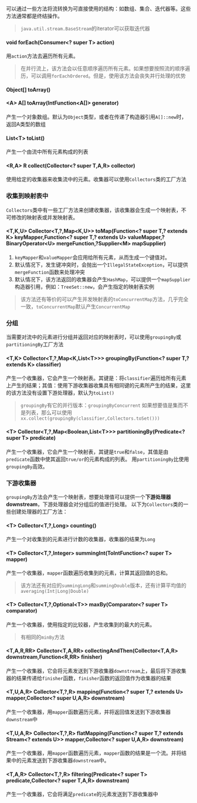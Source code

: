 可以通过一些方法将流转换为可直接使用的结构：如数组、集合、迭代器等。这些方法通常都是终结操作。
>`java.util.stream.BaseStream`的iterator可以获取迭代器

#### void forEach(Consumer\<? super T> action)
用`action`方法去遍历所有元素。
>在并行流上，该方法会以任意顺序遍历所有元素。如果想要按照流的顺序遍历，可以调用`forEachOrdered`。但是，使用该方法会丧失并行处理的优势
#### Object\[] toArray()
#### \<A> A\[] toArray(IntFunction\<A\[]> generator)
产生一个对象数组。默认为`Object`类型，或者在传递了构造器引用`A[]::new`时，返回A类型的数组
#### List\<T> toList()
产生一个由流中所有元素构成的列表
#### \<R,A> R collect(Collector\<? super T,A,R> collector)
使用给定的收集器来收集流中的元素。收集器可以使用`Collectors`类的工厂方法

### 收集到映射表中
`Collectors`类中有一些工厂方法来创建收集器，该收集器会生成一个映射表，不可修改的映射表或并发映射表。
#### \<T,K,U> Collector\<T,?,Map\<K,U>> toMap(Function\<? super T,? extends K> keyMapper,Function\<? super T,? extends U> valueMapper,?BinaryOperator\<U> mergeFunction,?Supplier\<M> mapSupplier)
1. `keyMapper`和`valueMapper`会应用给所有元素，从而生成一个键值对。
2. 默认情况下，发生键冲突时，会抛出一个`IllegalStateException`，可以提供`mergeFunction`函数来处理冲突
3. 默认情况下，该方法返回的收集器会产生`HashMap`，可以提供一个`mapSupplier`构造器引用，例如：`TreeSet::new`，会产生指定的映射表实例
>该方法还有等价的可以产生并发映射表的`toConcurrentMap`方法，几乎完全一致，`toConcurrentMap`默认产生`ConcurrentMap`

### 分组
当需要对流中的元素进行分组并返回对应的映射表时，可以使用`groupingBy`或`partitioningBy`工厂方法
#### \<T,K> Collector\<T,?,Map\<K,List\<T>>> groupingBy(Function\<? super T,? extends K> classifier)
产生一个收集器，它会产生一个映射表。其键是：将`classifier`遍历给所有元素上产生的结果；其值：使用下游收集器收集具有相同键的元素所产生的结果，这里的该方法没有设置下游处理器，默认为`toList()`
>`groupingBy`有它的并行版本：`groupingByConcurrent`
>如果想要值是集而不是列表，那么可以使用`xx.collect(groupingBy(classifier,Collectors.toSet()))`
#### \<T> Collector\<T,?,Map\<Boolean,List\<T>>> partitioningBy(Predicate\<? super T> predicate)
产生一个收集器，它会产生一个映射表，其键是`true`和`false`，其值是由`predicate`函数中使其返回`true/or`的元素构成的列表。
用`partitioningBy`比使用`groupingBy`高效。
### 下游收集器
`groupingBy`方法会产生一个映射表，想要处理值可以提供一个**下游处理器downstream**，下游处理器会对分组后的值进行处理。
以下为`Collectors`类的一些创建处理器的工厂方法：
#### \<T> Collector\<T,?,Long> counting()
产生一个对收集到的元素进行计数的收集器，收集器的结果为`Long`
#### \<T> Collector\<T,?,Integer> summingInt(ToIntFunction\<? super T> mapper)
产生一个收集器，`mapper`函数遍历收集到的元素，计算其返回值的总和。
>该方法还有对应的`summingLong`和`summingDouble`版本，还有计算平均值的`averaging(Int|Long|Double)`
#### \<T> Collector\<T,?,Optional\<T>> maxBy(Comparator\<? super T> comparator)
产生一个收集器，使用指定的比较器，产生收集到的最大的元素。
>有相同的`minBy`方法

#### \<T,A,R,RR> Collector\<T,A,RR> collectingAndThen(Collector\<T,A,R> downstream,Function\<R,RR> finisher) 
产生一个收集器，它会将元素发送到下游收集器`downstream`上，最后将下游收集器的结果传递给`finisher`函数，`finisher`函数的返回值作为收集器的结果

#### \<T,U,A,R> Collector\<T,?,R> mapping(Function\<? super T,? extends U> mapper,Collector\<? super U,A,R> downstream)
产生一个收集器，用`mapper`函数遍历元素，并将返回值发送到下游收集器`downstream`中

#### \<T,U,A,R> Collector\<T,?,R> flatMapping(Function\<? super T,? extends Stream\<? extends U>> mapper,Collector\<? super U,A,R> downstream)
产生一个收集器，用`mapper`函数遍历元素，`mapper`函数的结果是一个流。并将结果中的元素发送到下游收集器`downstream`中。

#### \<T,A,R> Collector\<T,?,R> filtering(Predicate\<? super T> predicate,Collector\<? super T,A,R> downstream)
产生一个收集器，它会将满足`predicate`的元素发送到下游收集器中
